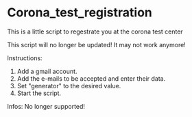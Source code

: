 # Corona_test_registration
This is a little script to regestrate you at the corona test center

This script will no longer be updated! It may not work anymore!

Instructions:
1. Add a gmail account.
2. Add the e-mails to be accepted and enter their data.
3. Set "generator" to the desired value.
4. Start the script.

Infos:
No longer supported!
